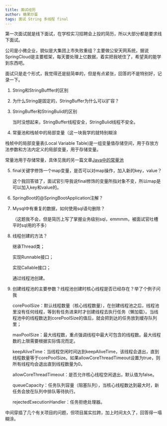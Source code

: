 ```yaml
---
title: 面试经历
author: 糖果炒蛋
tags: 面试 String 多线程 final
---
```




第一次面试就是线下面试，在学校实习招聘会上投的简历，所以大部分都是要求线下面试。

公司是小微企业，貌似是大集团上市失败重组？主要做公安天网系统，据说SpringCloud是主要框架，每天要处理上亿数据，着实把我唬住了，希望真的能学到东西吧。

面试只是走个形式，我觉得还是挺简单的，但是有点紧张，回答的不是特别好，记录一下。

1. String和StringBufffer的区别

2. 为什么String是固定的，StringBuffer为什么可以扩容？

3. StringBuffer和StringBulid的区别

   当时没想起来，StringBuffer线程安全，StringBulid线程不安全。

4. 常量池和栈帧中的局部变量（这一块我学的就特别糊涂

  栈帧中的局部变量表(Local Variable Table)是一组变量值存储空间，用于存放方法参数和方法内定义的局部变量，用于存储变量。
  
  常量池用于存储常量，具体见我的另一篇文章[Java中的常量池](https://groundzeros.github.io/2021/06/04/Java%E5%B8%B8%E9%87%8F%E6%B1%A0.html)

5. final关键字修饰一个map变量，是否可以对map操作，加入新的key，value？

   这个我回答错了，面试官引导我说final修饰的变量所指对象不变，所以map是可以加入key和value的。

6. SpringBoot的@SpringBootApplication注解？

7. Mysql中有重复的数据，如何使用sql语句删除？

   （这题我不会，但是简历上写了掌握业务级别sql，emmmm，被面试官吐槽平时sql用的不多）

8. 线程创建的方法？

   继承Thread类；
   
   实现Runnable接口；
   
   实现Callable接口；
   
   通过线程池创建。

9. 创建线程池的主要参数？线程池创建时核心线程是否已经存在？举了个例子问我

   corePoolSize：默认线程数量（核心线程数量），在创建线程池之后，线程池里没有任何线程，等到有任务进来时才创建线程去执行任务（懒加载）。当线程池中的线程数达到corePoolSize的值后，就会把到达的任务放到缓存队列里；
   
   maxPoolSize：最大线程数，重点强调线程中最大可包含的线程数。最大线程数的上限需要根据实际情况而定。
   
   keepAliveTime：当线程空闲时间达到keepAliveTime，该线程会退出，直到线程数量等于corePoolSize。如果allowCoreThreadTimeout设置为true，则所有线程均会退出直到线程数量为0。
   
   allowCoreThreadTimeout：是否允许核心线程空闲退出，默认值为false。
   
   queueCapacity：任务队列容量（阻塞队列），当核心线程数达到最大时，新任务会放在队列中排队等待执行。
   
   rejectedExecutionHandler：任务拒绝处理器。
   
   
中间穿插了几个有关项目的问题，但项目属实拉跨，加上时间太久了，回答得一塌糊涂。

